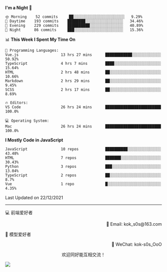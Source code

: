 <!--START_SECTION:waka-->
**I'm a Night 🦉** 

```text
🌞 Morning    52 commits     ██░░░░░░░░░░░░░░░░░░░░░░░   9.29% 
🌆 Daytime    193 commits    ████████░░░░░░░░░░░░░░░░░   34.46% 
🌃 Evening    229 commits    ██████████░░░░░░░░░░░░░░░   40.89% 
🌙 Night      86 commits     ███░░░░░░░░░░░░░░░░░░░░░░   15.36%

```


📊 **This Week I Spent My Time On** 

```text
💬 Programming Languages: 
Vue.js                   13 hrs 27 mins      ████████████░░░░░░░░░░░░░   50.92% 
TypeScript               4 hrs 7 mins        ████░░░░░░░░░░░░░░░░░░░░░   15.64% 
HTML                     2 hrs 48 mins       ██░░░░░░░░░░░░░░░░░░░░░░░   10.66% 
Markdown                 2 hrs 29 mins       ██░░░░░░░░░░░░░░░░░░░░░░░   9.45% 
SCSS                     2 hrs 17 mins       ██░░░░░░░░░░░░░░░░░░░░░░░   8.69%

🔥 Editors: 
VS Code                  26 hrs 24 mins      █████████████████████████   100.0%

💻 Operating System: 
Mac                      26 hrs 24 mins      █████████████████████████   100.0%

```

**I Mostly Code in JavaScript** 

```text
JavaScript               10 repos            ██████████░░░░░░░░░░░░░░░   43.48% 
HTML                     7 repos             ███████░░░░░░░░░░░░░░░░░░   30.43% 
Python                   3 repos             ███░░░░░░░░░░░░░░░░░░░░░░   13.04% 
TypeScript               2 repos             ██░░░░░░░░░░░░░░░░░░░░░░░   8.7% 
Vue                      1 repo              █░░░░░░░░░░░░░░░░░░░░░░░░   4.35%

```



 Last Updated on 22/12/2021
<!--END_SECTION:waka-->

---

💻 前端爱好者 

<p align="right">
📧 Email: kok_s0s@163.com 
</p> 

<p align="left">
🧩 模型爱好者
</p>

<p align="right">
📲 WeChat: kok-s0s_OoO
</p>


<p align="center">欢迎同好能互相交流！</p>

<img align="center"  src="https://www.kok-s0s.top/usr/uploads/2021/01/4291479694.jpg">
